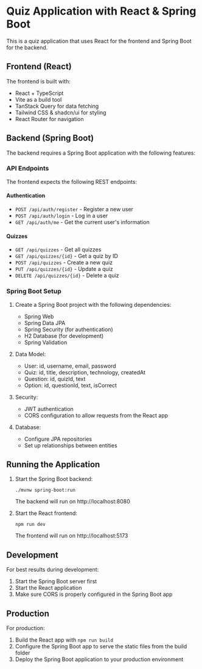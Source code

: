 
# Quiz Application with React & Spring Boot

This is a quiz application that uses React for the frontend and Spring Boot for the backend.

## Frontend (React)

The frontend is built with:
- React + TypeScript
- Vite as a build tool
- TanStack Query for data fetching
- Tailwind CSS & shadcn/ui for styling
- React Router for navigation

## Backend (Spring Boot)

The backend requires a Spring Boot application with the following features:

### API Endpoints

The frontend expects the following REST endpoints:

#### Authentication
- `POST /api/auth/register` - Register a new user
- `POST /api/auth/login` - Log in a user
- `GET /api/auth/me` - Get the current user's information

#### Quizzes
- `GET /api/quizzes` - Get all quizzes
- `GET /api/quizzes/{id}` - Get a quiz by ID
- `POST /api/quizzes` - Create a new quiz
- `PUT /api/quizzes/{id}` - Update a quiz
- `DELETE /api/quizzes/{id}` - Delete a quiz

### Spring Boot Setup

1. Create a Spring Boot project with the following dependencies:
   - Spring Web
   - Spring Data JPA
   - Spring Security (for authentication)
   - H2 Database (for development)
   - Spring Validation

2. Data Model:
   - User: id, username, email, password
   - Quiz: id, title, description, technology, createdAt
   - Question: id, quizId, text
   - Option: id, questionId, text, isCorrect

3. Security:
   - JWT authentication
   - CORS configuration to allow requests from the React app

4. Database:
   - Configure JPA repositories
   - Set up relationships between entities

## Running the Application

1. Start the Spring Boot backend:
   ```
   ./mvnw spring-boot:run
   ```
   The backend will run on http://localhost:8080

2. Start the React frontend:
   ```
   npm run dev
   ```
   The frontend will run on http://localhost:5173

## Development

For best results during development:
1. Start the Spring Boot server first
2. Start the React application
3. Make sure CORS is properly configured in the Spring Boot app

## Production

For production:
1. Build the React app with `npm run build`
2. Configure the Spring Boot app to serve the static files from the build folder
3. Deploy the Spring Boot application to your production environment
